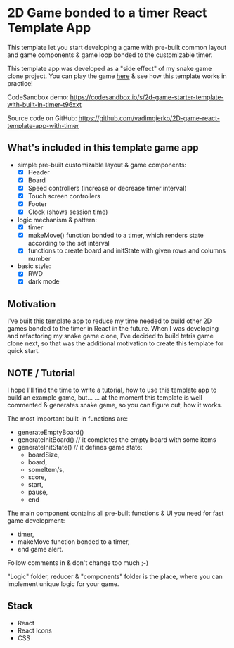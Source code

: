 # 2D Game bonded to a timer React Template App

This template let you start developing a game with pre-built common layout and game components & game loop bonded to the customizable timer.

This template app was developed as a "side effect" of my snake game clone project. You can play the game [here](https://vadimgierko.github.io/snake-game-react/) & see how this template works in practice!

CodeSandbox demo: https://codesandbox.io/s/2d-game-starter-template-with-built-in-timer-t96xxt

Source code on GitHub: https://github.com/vadimgierko/2D-game-react-template-app-with-timer

## What's included in this template game app

- simple pre-built customizable layout & game components:
  - [X] Header
  - [X] Board
  - [X] Speed controllers (increase or decrease timer interval)
  - [X] Touch screen controllers
  - [X] Footer
  - [X] Clock (shows session time)
- logic mechanism & pattern:
  - [X] timer
  - [X] makeMove() function bonded to a timer, which renders state according to the set interval
  - [X] functions to create board and initState with given rows and columns number
- basic style:
  - [X] RWD
  - [X] dark mode

## Motivation

I've built this template app to reduce my time needed to build other 2D games bonded to the timer in React in the future. When I was developing and refactoring my snake game clone, I've decided to build tetris game clone next, so that was the additional motivation to create this template for quick start.

## NOTE / Tutorial

I hope I'll find the time to write a tutorial, how to use this template app to build an example game, but...
... at the moment this template is well commented & generates snake game, so you can figure out, how it works.

The most important built-in functions are:
- generateEmptyBoard()
- generateInitBoard() // it completes the empty board with some items
- generateInitState() // it defines game state:
  - boardSize,
  - board,
  - someItem/s,
  - score,
  - start,
  - pause,
  - end

The main component <App/> contains all pre-built functions & UI you need for fast game development:
- timer,
- makeMove function bonded to a timer,
- end game alert.

Follow comments in <App /> & don't change too much ;-)

"Logic" folder, reducer & "components" folder is the place, where you can implement unique logic for your game.

## Stack
- React
- React Icons
- CSS